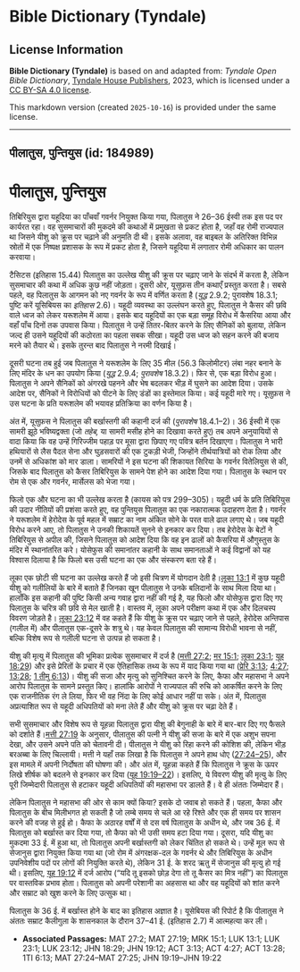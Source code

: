 # Bible Dictionary (Tyndale)

## License Information

**Bible Dictionary (Tyndale)** is based on and adapted from: _Tyndale Open Bible Dictionary_, [Tyndale House Publishers](https://tyndaleopenresources.com/), 2023, which is licensed under a [CC BY-SA 4.0 license](https://creativecommons.org/licenses/by-sa/4.0/legalcode.en).

This markdown version (created `2025-10-16`) is provided under the same license.



--------------------------------

## पीलातुस, पुन्तियुस (id: 184989)

पीलातुस, पुन्तियुस
==================

तिबिरियुस द्वारा यहूदिया का पाँचवाँ गवर्नर नियुक्त किया गया, पिलातुस ने 26–36 ईस्वी तक इस पद पर कार्यरत रहा। वह सुसमाचारों की मुकदमे की कथाओं में प्रमुखता से प्रकट होता है, जहाँ वह रोमी राज्यपाल था जिसने यीशु को क्रूस पर चढ़ाने की अनुमति दी थी। इसके अलावा, वह बाइबल के अतिरिक्त विभिन्न स्रोतों में एक निष्पक्ष प्रशासक के रूप में प्रकट होता है, जिसने यहूदिया में लगातार रोमी अधिकार का पालन करवाया।

टैसिटस (इतिहास 15\.44\) पिलातुस का उल्लेख यीशु की क्रूस पर चढ़ाए जाने के संदर्भ में करता है, लेकिन सुसमाचार की कथा में अधिक कुछ नहीं जोड़ता। दूसरी ओर, यूसुफ़स तीन कथाएँ प्रस्तुत करता है। सबसे पहले, वह पिलातुस के आगमन को नए गवर्नर के रूप में वर्णित करता है (*युद्ध* 2\.9\.2; पुरावशेष 18\.3\.1; पुष्टि करें यूसिबियस का *इतिहास* 2\.6\)। यहूदी व्यवस्था का उल्लंघन करते हुए, पिलातुस ने कैसर की छवि वाले ध्वज को लेकर यरूशलेम में आया। इसके बाद यहूदियों का एक बड़ा समूह विरोध में कैसरिया आया और वहाँ पाँच दिनों तक उपवास किया। पिलातुस ने उन्हें तितर\-बितर करने के लिए सैनिकों को बुलाया, लेकिन जल्द ही उसने यहूदियों की कठोरता का पहला सबक सीखा। यहूदी उस ध्वज को सहन करने की बजाय मरने को तैयार थे। इसके तुरन्त बाद पिलातुस ने नरमी दिखाई।

दूसरी घटना तब हुई जब पिलातुस ने यरूशलेम के लिए 35 मील (56\.3 किलोमीटर) लंबा नहर बनाने के लिए मंदिर के धन का उपयोग किया (*युद्ध* 2\.9\.4; *पुरावशेष* 18\.3\.2\)। फिर से, एक बड़ा विरोध हुआ। पिलातुस ने अपने सैनिकों को अंगरखे पहनने और भेष बदलकर भीड़ में घुसने का आदेश दिया। उसके आदेश पर, सैनिकों ने विरोधियों को पीटने के लिए डंडों का इस्तेमाल किया। कई यहूदी मारे गए। यूसुफ़स ने उस घटना के प्रति यरूशलेम की भयावह प्रतिक्रिया का वर्णन किया है। 

अंत में, यूसुफ़स ने पिलातुस की बर्खास्तगी की कहानी दर्ज की (*पुरावशेष* 18\.4\.1–2\)। 36 ईस्वी में एक सामरी झूठे भविष्यद्वक्ता (जो *तहेब,* या सामरी मसीह होने का दिखावा करते हुए) तब अपने अनुयायियों से वादा किया कि वह उन्हें गिरिज्जीम पहाड़ पर मूसा द्वारा छिपाए गए पवित्र बर्तन दिखाएगा। पिलातुस ने भारी हथियारों से लैस पैदल सेना और घुड़सवारों की एक टुकड़ी भेजी, जिन्होंने तीर्थयात्रियों को रोक लिया और उनमें से अधिकांश को मार डाला। सामरियों ने इस घटना की शिकायत सिरिया के गवर्नर वितेलियुस से की, जिसके बाद पिलातुस को कैसर तिबिरियुस के सामने पेश होने का आदेश दिया गया। पिलातुस के स्थान पर रोम से एक और गवर्नर, मार्सेलस को भेजा गया।

फिलो एक और घटना का भी उल्लेख करता है (कायस को पत्र 299–305\)। यहूदी धर्म के प्रति तिबिरियुस की उदार नीतियों की प्रशंसा करते हुए, वह पुन्तियुस पिलातुस का एक नकारात्मक उदाहरण देता है। गवर्नर ने यरूशलेम में हेरोदेस के पूर्व महल में सम्राट का नाम अंकित सोने के परत वाले ढाल लगाए थे। जब यहूदी विरोध करने आए, तो पिलातुस ने उनकी शिकायतें सुनने से इनकार कर दिया। तब हेरोदेस के बेटों ने तिबिरियुस से अपील की, जिसने पिलातुस को आदेश दिया कि वह इन ढालों को कैसरिया में औगुस्तुस के मंदिर में स्थानांतरित करे। योसेफुस की समानांतर कहानी के साथ समानताओं ने कई विद्वानों को यह विश्वास दिलाया है कि फिलो बस उसी घटना का एक और संस्करण बता रहे हैं।

लूका एक छोटी सी घटना का उल्लेख करते हैं जो इसी चित्रण में योगदान देती है।[लूका 13:1](https://ref.ly/Luke13:1) में कुछ यहूदी यीशु को गलीलियों के बारे में बताते हैं जिनका खून पीलातुस ने उनके बलिदानों के साथ मिला दिया था। हालाँकि इस कहानी की पुष्टि किसी अन्य गवाह द्वारा नहीं की गई है, यह फिलो और योसेफुस द्वारा दिए गए पिलातुस के चरित्र की छवि से मेल खाती है। वास्तव में, लूका अपने परीक्षण कथा में एक और दिलचस्प विवरण जोड़ते है। [लूका 23:12](https://ref.ly/Luke23:12) में वह कहते हैं कि यीशु के क्रूस पर चढ़ाए जाने से पहले, हेरोदेस अन्तिपास (गलील में) और पीलातुस एक\-दूसरे के शत्रु थे। यह केवल पिलातुस की सामान्य विरोधी भावना से नहीं, बल्कि विशेष रूप से गलीली घटना से उत्पन्न हो सकता है।

यीशु की मृत्यु में पिलातुस की भूमिका प्रत्येक सुसमाचार में दर्ज है ([मत्ती 27:2](https://ref.ly/Matt27:2); [मर 15:1](https://ref.ly/Mark15:1); [लूका 23:1](https://ref.ly/Luke23:1); [यूह 18:29](https://ref.ly/John18:29)) और इसे प्रेरितों के प्रचार में एक ऐतिहासिक तथ्य के रूप में याद किया गया था ([प्रेरि 3:13](https://ref.ly/Acts3:13); [4:27](https://ref.ly/Acts4:27); [13:28](https://ref.ly/Acts13:28); [1 तीमु 6:13](https://ref.ly/1Tim6:13))। यीशु की सजा और मृत्यु को सुनिश्चित करने के लिए, कैफा और महासभा ने अपने आरोप पिलातुस के सामने प्रस्तुत किए। हालांकि आरोपों ने राज्यपाल की रुचि को आकर्षित करने के लिए एक राजनीतिक रंग ले लिया, फिर भी वह निंदा के लिए कोई आधार नहीं पा सके। अंत में, पिलातुस अप्रत्याशित रूप से यहूदी अधिपतियों को मना लेते हैं और यीशु को क्रूस पर चढ़ा देते हैं।

सभी सुसमाचार और विशेष रूप से यूहन्ना पिलातुस द्वारा यीशु की बेगुनाही के बारे में बार\-बार दिए गए फैसले को दर्शाते हैं।[मत्ती 27:19](https://ref.ly/Matt27:19) के अनुसार, पीलातुस की पत्नी ने यीशु की सजा के बारे में एक अशुभ सपना देखा, और उसने अपने पति को चेतावनी दी। पीलातुस ने यीशु को रिहा करने की कोशिश की, लेकिन भीड़ बरअब्बा के लिए चिल्लायी। मत्ती ने यहाँ तक लिखा है कि पिलातुस ने अपने हाथ धोए ([27:24–25](https://ref.ly/Matt27:24-Matt27:25)), और इस मामले में अपनी निर्दोषता की घोषणा की। और अंत में, यूहन्ना कहते हैं कि पिलातुस ने क्रूस के ऊपर लिखे शीर्षक को बदलने से इनकार कर दिया ([यूह 19:19–22](https://ref.ly/John19:19-John19:22))। इसलिए, ये विवरण यीशु की मृत्यु के लिए पूरी जिम्मेदारी पिलातुस से हटाकर यहूदी अधिपतियों की महासभा पर डालते हैं। वे ही अंततः जिम्मेदार हैं।

लेकिन पिलातुस ने महासभा की ओर से काम क्यों किया? इसके दो जवाब हो सकते हैं। पहला, कैफा और पिलातुस के बीच मिलीभगत हो सकती है जो लम्बे समय से चले आ रहे रिश्ते और एक ही समय पर शासन करने की वजह से हुई हो। कैफा के अठारह वर्षों में से दस वर्ष पिलातुस के अधीन थे, और जब 36 ई. में पिलातुस को बर्खास्त कर दिया गया, तो कैफा को भी उसी समय हटा दिया गया। दूसरा, यदि यीशु का मुकदमा 33 ई. में हुआ था, तो पिलातुस अपनी बर्खास्तगी को लेकर चिंतित हो सकते थे। उन्हें मूल रूप से सेजानुस द्वारा नियुक्त किया गया था (जो रोम में अंगरक्षक\-दल के गवर्नर थे और तिबिरियुस के अधीन उपनिवेशीय पदों पर लोगों की नियुक्ति करते थे), लेकिन 31 ई. के शरद ऋतु में सेजानुस की मृत्यु हो गई थी। इसलिए, [यूह 19:12](https://ref.ly/John19:12) में दर्ज आरोप (“यदि तू इसको छोड़ देगा तो तू कैसर का मित्र नहीं”) का पिलातुस पर वास्तविक प्रभाव होता। पिलातुस को अपनी परेशानी का अहसास था और वह यहूदियों को शांत करने और सम्राट को खुश करने के लिए उत्सुक था।

पिलातुस के 36 ई. में बर्खास्त होने के बाद का इतिहास अज्ञात है। यूसेबियस की रिपोर्ट है कि पीलातुस ने अंततः सम्राट कैलीगुला के शासनकाल के दौरान 37–41 ई. (इतिहास 2\.7\) में आत्महत्या कर ली।

* **Associated Passages:** MAT 27:2; MAT 27:19; MRK 15:1; LUK 13:1; LUK 23:1; LUK 23:12; JHN 18:29; JHN 19:12; ACT 3:13; ACT 4:27; ACT 13:28; 1TI 6:13; MAT 27:24–MAT 27:25; JHN 19:19–JHN 19:22

